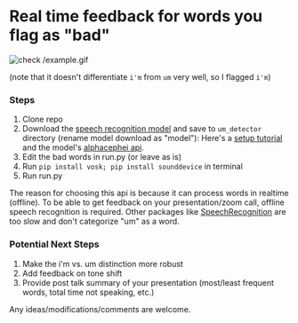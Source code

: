 # Real time feedback for words you flag as "bad"

![check /example.gif]("https://github.com/mberk06/um_detector/blob/main/example.gif")

(note that it doesn't differentiate `i'm` from `um` very well, so I flagged `i'm`)


### Steps
1. Clone repo
2. Download the [speech recognition model](https://alphacephei.com/vosk/models) and save to `um_detector` directory (rename model download as "model"): Here's a [setup tutorial](https://www.youtube.com/watch?v=Itic1lFc4Gg&t=1s&ab_channel=yingshaoxo%27slab) and the model's [alphacephei api](https://alphacephei.com/vosk/install). 
3. Edit the bad words in run.py (or leave as is)
4. Run `pip install vosk; pip install sounddevice` in terminal
5. Run run.py

The reason for choosing this api is because it can process words in realtime (offline). To be able to get feedback on your presentation/zoom call, offline speech recognition is required. Other packages like [SpeechRecognition](https://pypi.org/project/SpeechRecognition/) are too slow and don't categorize "um" as a word. 

### Potential Next Steps
1. Make the i'm vs. um distinction more robust
2. Add feedback on tone shift
3. Provide post talk summary of your presentation (most/least frequent words, total time not speaking, etc.)

Any ideas/modifications/comments are welcome.

